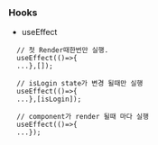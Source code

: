 
### Hooks

* useEffect

```
  // 첫 Render때한번만 실행.
  useEffect(()=>{
  ...},[]);

  // isLogin state가 변경 될때만 실행
  useEffect(()=>{
  ...},[isLogin]);

  // component가 render 될때 마다 실행
  useEffect(()=>{
  ...});
  
```
 
